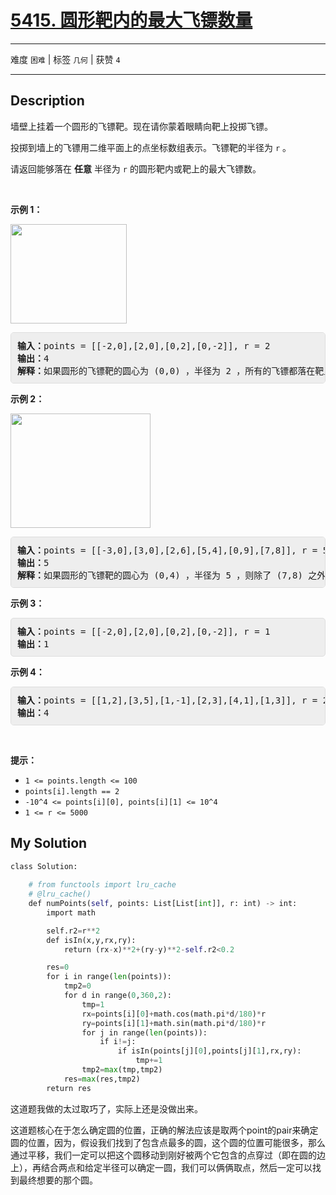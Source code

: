# [5415. 圆形靶内的最大飞镖数量](https://leetcode-cn.com/problems/maximum-number-of-darts-inside-of-a-circular-dartboard/)

---

难度 `困难` | 标签 `几何`  | 获赞 `4`

---

## Description

<style>
section pre{
    background-color: #eee;
    border: 1px solid #ddd;
    padding:10px;
    border-radius: 5px;
}
</style>
<section>
<p>墙壁上挂着一个圆形的飞镖靶。现在请你蒙着眼睛向靶上投掷飞镖。</p>
<p>投掷到墙上的飞镖用二维平面上的点坐标数组表示。飞镖靶的半径为 <code>r</code> 。</p>
<p>请返回能够落在 <strong>任意</strong> 半径为 <code>r</code> 的圆形靶内或靶上的最大飞镖数。</p>
<p>&nbsp;</p>
<p><strong>示例 1：</strong></p>
<p><img style="height: 159px; width: 186px;" src="https://assets.leetcode-cn.com/aliyun-lc-upload/uploads/2020/05/16/sample_1_1806.png" alt=""></p>
<pre><strong>输入：</strong>points = [[-2,0],[2,0],[0,2],[0,-2]], r = 2
<strong>输出：</strong>4
<strong>解释：</strong>如果圆形的飞镖靶的圆心为 (0,0) ，半径为 2 ，所有的飞镖都落在靶上，此时落在靶上的飞镖数最大，值为 4 。
</pre>
<p><strong>示例 2：</strong></p>
<p><strong><img style="height: 183px; width: 224px;" src="https://assets.leetcode-cn.com/aliyun-lc-upload/uploads/2020/05/16/sample_2_1806.png" alt=""></strong></p>
<pre><strong>输入：</strong>points = [[-3,0],[3,0],[2,6],[5,4],[0,9],[7,8]], r = 5
<strong>输出：</strong>5
<strong>解释：</strong>如果圆形的飞镖靶的圆心为 (0,4) ，半径为 5 ，则除了 (7,8) 之外的飞镖都落在靶上，此时落在靶上的飞镖数最大，值为 5 。</pre>
<p><strong>示例 3：</strong></p>
<pre><strong>输入：</strong>points = [[-2,0],[2,0],[0,2],[0,-2]], r = 1
<strong>输出：</strong>1
</pre>
<p><strong>示例 4：</strong></p>
<pre><strong>输入：</strong>points = [[1,2],[3,5],[1,-1],[2,3],[4,1],[1,3]], r = 2
<strong>输出：</strong>4
</pre>
<p>&nbsp;</p>
<p><strong>提示：</strong></p>
<ul>
	<li><code>1 &lt;= points.length &lt;= 100</code></li>
	<li><code>points[i].length == 2</code></li>
	<li><code>-10^4 &lt;= points[i][0], points[i][1] &lt;= 10^4</code></li>
	<li><code>1 &lt;= r &lt;= 5000</code></li>
</ul>
</section>

## My Solution

```python
class Solution:
    
    # from functools import lru_cache
    # @lru_cache()
    def numPoints(self, points: List[List[int]], r: int) -> int:
        import math

        self.r2=r**2
        def isIn(x,y,rx,ry):
            return (rx-x)**2+(ry-y)**2-self.r2<0.2

        res=0
        for i in range(len(points)):
            tmp2=0
            for d in range(0,360,2):
                tmp=1
                rx=points[i][0]+math.cos(math.pi*d/180)*r
                ry=points[i][1]+math.sin(math.pi*d/180)*r
                for j in range(len(points)):
                    if i!=j:
                        if isIn(points[j][0],points[j][1],rx,ry):
                            tmp+=1
                tmp2=max(tmp,tmp2)
            res=max(res,tmp2)
        return res
```

这道题我做的太过取巧了，实际上还是没做出来。

这道题核心在于怎么确定圆的位置，正确的解法应该是取两个point的pair来确定圆的位置，因为，假设我们找到了包含点最多的圆，这个圆的位置可能很多，那么通过平移，我们一定可以把这个圆移动到刚好被两个它包含的点穿过（即在圆的边上），再结合两点和给定半径可以确定一圆，我们可以俩俩取点，然后一定可以找到最终想要的那个圆。

